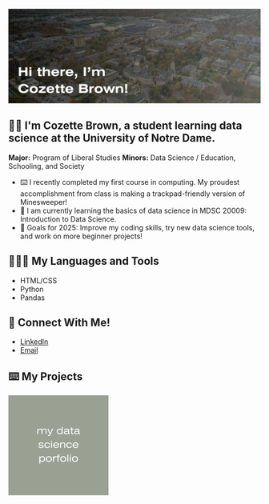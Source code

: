 ![Banner Image](banner.jpg)

## 👋🏻 I'm Cozette Brown, a student learning data science at the University of Notre Dame.

**Major:** Program of Liberal Studies
**Minors:** Data Science / Education, Schooling, and Society

- ⌨️ I recently completed my first course in computing. My proudest accomplishment from class is making a trackpad-friendly version of Minesweeper! 
- 🌱  I am currently learning the basics of data science in MDSC 20009: Introduction to Data Science.
- 🥅  Goals for 2025: Improve my coding skills, try new data science tools, and work on more beginner projects! 

## 👩🏼‍💻 My Languages and Tools

- HTML/CSS
- Python
- Pandas

## 💬 Connect With Me!

- [LinkedIn](https://www.linkedin.com/in/cozette-brown)
- [Email](mailto:cbrown64@nd.edu)

## ⌨️ My Projects

[![View my data science portfolio](data-science-portfolio-button.jpg)](https://www.github.com/cozette-brown/BROWN-Data-Science-Portfolio)
